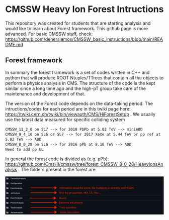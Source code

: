 # CMSSW Heavy Ion Forest Intructions
This repository was created for students that are starting analysis and would like to learn about Forest framework. This github page is more advanced. For basic CMSSW stuff, check: https://github.com/denerslemos/CMSSW_basic_instructions/blob/main/README.md

## Forest framework
In summary the forest framework is a set of codes written in C++ and python that will produce ROOT Ntuples/TTrees that contain all the objects to perform a physics analysis in CMS. The structure of the code is the kept similar since a long time ago and the high-pT group take care of the maintenance and development of that.

The version of the Forest code depends on the data-taking period. The intructions/codes for each period are in this twiki page here: https://twiki.cern.ch/twiki/bin/viewauth/CMS/HiForestSetup . We usually use the latest data measured for specific colliding system 
```
CMSSW_11_2_0 on SL7 --> for 2018 PbPb at 5.02 TeV --> miniAOD
CMSSW_9_4_10 on SL6 or SL7 --> for 2017 XeXe at 5.44 TeV or pp ref at 5.02 TeV --> AOD
CMSSW_8_0_28 on SL6 --> for 2016 pPb at 8.16 TeV --> AOD
Need to add pp UL
```

In general the forest code is divided as (e.g. pPb): https://github.com/CmsHI/cmssw/tree/forest_CMSSW_8_0_28/HeavyIonsAnalysis . The folders present in the forest are:

![alt text](https://github.com/denerslemos/CMSSW_HIN_Forest/blob/main/folders.png)
